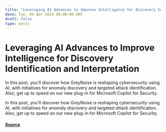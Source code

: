 ```yaml
---
title: "Leveraging AI Advances to Improve Intelligence for Discovery Identification and Interpretation"
date: Tue, 09 Apr 2024 00:00:00 GMT
draft: false
type: posts
---
```

# Leveraging AI Advances to Improve Intelligence for Discovery Identification and Interpretation





In this post, you'll discover how GreyNoise is reshaping cybersecurity using AI, with initiatives for anomaly discovery and targeted attack identification. Also, get up to speed on our new plug-in for Microsoft Copilot for Security.

In this post, you'll discover how GreyNoise is reshaping cybersecurity using AI, with initiatives for anomaly discovery and targeted attack identification. Also, get up to speed on our new plug-in for Microsoft Copilot for Security.

#### [Source](https://www.greynoise.io/blog/artificial-intelligence-real-intel-how-greynoise-is-leveraging-ai-advances-to-improve-intelligence-for-discovery-identification-and-interpretation)

